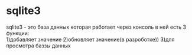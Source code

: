 # sqlite3
sqlite3 - это база данных которая работает через консоль
в ней есть 3 функции:                                                                                                                                                               
  1)добавляет значение
  2)обновляет значение(в разроботке))
  3)для просмотра баззы данных
